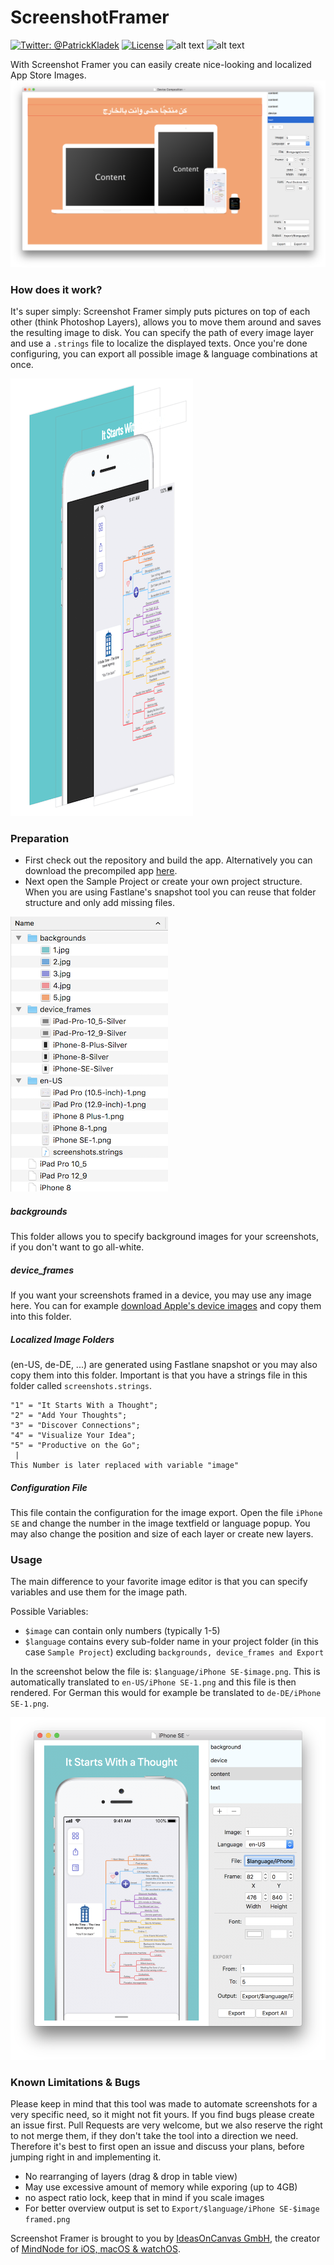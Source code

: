 # ScreenshotFramer

[![Twitter: @PatrickKladek](https://img.shields.io/badge/twitter-@PatrickKladek-red.svg?style=flat)](https://twitter.com/PatrickKladek)
[![License](https://img.shields.io/badge/license-MIT-green.svg?style=flat)](LICENSE.md)
![alt text](https://img.shields.io/badge/Platform-Mac%2010.13+-blue.svg "Target Mac")
![alt text](https://img.shields.io/badge/Language-Swift%204-orange.svg "Language")

With Screenshot Framer you can easily create nice-looking and localized App Store Images.
![](Documentation/Overview.png)

### How does it work?
It's super simply: Screenshot Framer simply puts pictures on top of each other (think Photoshop Layers), allows you to move them around and saves the resulting image to disk. You can specify the path of every image layer and use a `.strings` file to localize the displayed texts. Once you're done configuring, you can export all possible image & language combinations at once.

![](Documentation/How%20it%20works.gif)

### Preparation
- First check out the repository and build the app. Alternatively you can download the precompiled app [here](https://github.com/IdeasOnCanvas/ScreenshotFramer/releases).
- Next open the Sample Project or create your own project structure. When you are using Fastlane's snapshot tool you can reuse that folder structure and only add missing files.

![](Documentation/File%20Structure.png)

##### backgrounds
This folder allows you to specify background images for your screenshots, if you don't want to go all-white.

##### device_frames
If you want your screenshots framed in a device, you may use any image here. You can for example [download Apple's device images](https://developer.apple.com/app-store/marketing/guidelines/#images) and copy them into this folder.

##### Localized Image Folders
(en-US, de-DE, ...) are generated using Fastlane snapshot or you may also copy them into this folder. Important is that you have a strings file in this folder called `screenshots.strings`.

```
"1" = "It Starts With a Thought";
"2" = "Add Your Thoughts";
"3" = "Discover Connections";
"4" = "Visualize Your Idea";
"5" = "Productive on the Go";
 |
This Number is later replaced with variable "image"
```

##### Configuration File
This file contain the configuration for the image export.
Open the file `iPhone SE` and change the number in the image textfield or language popup. You may also change the position and size of each layer or create new layers.

### Usage
The main difference to your favorite image editor is that you can specify variables and use them for the image path.

Possible Variables:

* `$image` can contain only numbers (typically 1-5)
* `$language` contains every sub-folder name in your project folder (in this case `Sample Project`) excluding `backgrounds, device_frames and Export`

In the screenshot below the file is: `$language/iPhone SE-$image.png`. This is automatically translated to `en-US/iPhone SE-1.png` and this file is then rendered. For German this would for example be translated to `de-DE/iPhone SE-1.png`.

![](Documentation/Usage.png)

### Known Limitations & Bugs
Please keep in mind that this tool was made to automate screenshots for a very specific need, so it might not fit yours. If you find bugs please create an issue first. Pull Requests are very welcome, but we also reserve the right to not merge them, if they don't take the tool into a direction we need. Therefore it's best to first open an issue and discuss your plans, before jumping right in and implementing it.

* No rearranging of layers (drag & drop in table view)
* May use excessive amount of memory while exporing (up to 4GB)
* no aspect ratio lock, keep that in mind if you scale images
* For better overview output is set to `Export/$language/iPhone SE-$image framed.png` 

Screenshot Framer is brought to you by [IdeasOnCanvas GmbH](https://ideasoncanvas.com), the creator of [MindNode for iOS, macOS & watchOS](https://mindnode.com).
